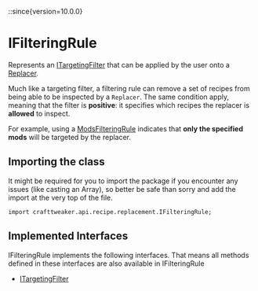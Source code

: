 ::since{version=10.0.0}
# IFilteringRule

Represents an [ITargetingFilter](/vanilla/api/recipe/replacement/ITargetingFilter) that can be applied by the user onto a [Replacer](/vanilla/api/recipe/replacement/Replacer).

 Much like a targeting filter, a filtering rule can remove a set of recipes from being able to be inspected by a
 `Replacer`. The same condition apply, meaning that the filter is <strong>positive</strong>: it specifies which
 recipes the replacer is <strong>allowed</strong> to inspect.

 For example, using a [ModsFilteringRule](/vanilla/api/recipe/replacement/type/ModsFilteringRule) indicates
 that <strong>only the specified mods</strong> will be targeted by the replacer.

## Importing the class

It might be required for you to import the package if you encounter any issues (like casting an Array), so better be safe than sorry and add the import at the very top of the file.
```zenscript
import crafttweaker.api.recipe.replacement.IFilteringRule;
```


## Implemented Interfaces
IFilteringRule implements the following interfaces. That means all methods defined in these interfaces are also available in IFilteringRule

- [ITargetingFilter](/vanilla/api/recipe/replacement/ITargetingFilter)

